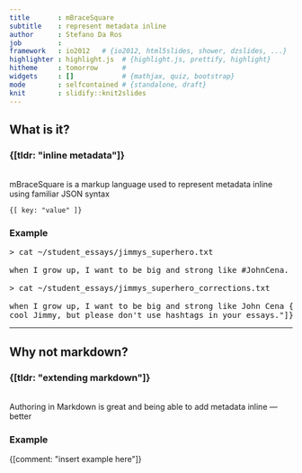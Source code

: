 ```yaml
---
title       : mBraceSquare
subtitle    : represent metadata inline
author      : Stefano Da Ros
job         : 
framework   : io2012   # {io2012, html5slides, shower, dzslides, ...}
highlighter : highlight.js  # {highlight.js, prettify, highlight}
hitheme     : tomorrow      # 
widgets     : []            # {mathjax, quiz, bootstrap}
mode        : selfcontained # {standalone, draft}
knit        : slidify::knit2slides
---
```


## What is it?
### {[tldr: "inline metadata"]}
<br />
mBraceSquare is a markup language used to represent metadata inline using familiar JSON syntax

    {[ key: "value" ]}
    
### Example
<pre>> cat ~/student_essays/jimmys_superhero.txt

when I grow up, I want to be big and strong like #JohnCena.

> cat ~/student_essays/jimmys_superhero_corrections.txt

when I grow up, I want to be big and strong like John Cena {[comment: "I know it sounds
cool Jimmy, but please don't use hashtags in your essays."]}.</pre>

--- 

## Why not markdown?
### {[tldr: "extending markdown"]}
<br />
Authoring in Markdown is great and being able to add metadata inline — better

### Example
{[comment: "insert example here"]}



